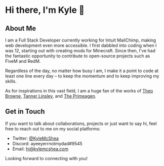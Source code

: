 # Hi there, I'm Kyle 👋

## About Me
I am a Full Stack Developer currently working for Intuit MailChimp, making web development even more accessible. I first dabbled into coding when I was 12, starting out with creating mods for Minecraft. Since then, I've had the fantastic opportunity to contribute to open-source projects such as FiveM and RedM.

Regardless of the day, no matter how busy I am, I make it a point to code at least one line every day – to keep the momentum and to keep improving my skills.

As for inspirations in this vast field, I am a huge fan of the works of [Theo Browne](https://github.com/theo-browne), [Tanner Linsley](https://github.com/tannerlinsley), and [The Primeagen](https://github.com/primeagen).

## Get in Touch
If you want to talk about collaborations, projects or just want to say hi, feel free to reach out to me on my social platforms:

- Twitter: [@KyleMcShea](https://twitter.com/KyleMcShea)
- Discord: ayeeyerrnotmydad#9545
- Email: [hi@kylemcshea.com](mailto:hi@kylemcshea.com)

Looking forward to connecting with you!
